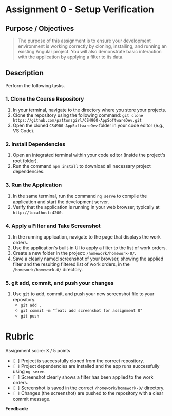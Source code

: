 # Assignment 0 - Setup Verification

## Purpose / Objectives
> The purpose of this assignment is to ensure your development environment is working correctly by cloning, installing, and running an existing Angular project. You will also demonstrate basic interaction with the application by applying a filter to its data.

## Description

Perform the following tasks.

### 1. Clone the Course Repository
1.  In your terminal, navigate to the directory where you store your projects.
2.  Clone the repository using the following command:
    `git clone https://github.com/pattonsgirl/CS4900-AppSoftwareDev.git`
3.  Open the cloned `CS4900-AppSoftwareDev` folder in your code editor (e.g., VS Code).

### 2. Install Dependencies
1.  Open an integrated terminal within your code editor (inside the project's root folder).
2.  Run the command `npm install` to download all necessary project dependencies.

### 3. Run the Application
1.  In the same terminal, run the command `ng serve` to compile the application and start the development server.
2.  Verify that the application is running in your web browser, typically at `http://localhost:4200`.

### 4. Apply a Filter and Take Screenshot
1.  In the running application, navigate to the page that displays the work orders.
2.  Use the application's built-in UI to apply a filter to the list of work orders.
3.  Create a new folder in the project: `/homework/homework-0/`.
4.  Save a clearly named screenshot of your browser, showing the applied filter and the resulting filtered list of work orders, in the `/homework/homework-0/` directory.

### 5. git add, commit, and push your changes
1.  Use `git` to add, commit, and push your new screenshot file to your repository.
    - `git add .`
    - `git commit -m "feat: add screenshot for assignment 0"`
    - `git push`

# Rubric

Assignment score: X / 5 points

- `[ ]` Project is successfully cloned from the correct repository.
- `[ ]` Project dependencies are installed and the app runs successfully using `ng serve`.
- `[ ]` Screenshot clearly shows a filter has been applied to the work orders.
- `[ ]` Screenshot is saved in the correct `/homework/homework-0/` directory.
- `[ ]` Changes (the screenshot) are pushed to the repository with a clear commit message.

**Feedback:**
